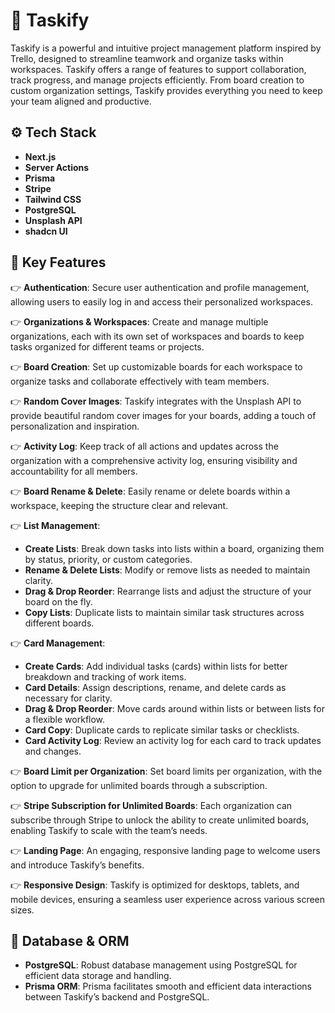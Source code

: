# 🤖 Taskify

Taskify is a powerful and intuitive project management platform inspired by Trello, designed to streamline teamwork and organize tasks within workspaces. Taskify offers a range of features to support collaboration, track progress, and manage projects efficiently. From board creation to custom organization settings, Taskify provides everything you need to keep your team aligned and productive.

## ⚙️ Tech Stack

- **Next.js**
- **Server Actions**
- **Prisma**
- **Stripe**
- **Tailwind CSS**
- **PostgreSQL**
- **Unsplash API**
- **shadcn UI**

## 🔋 Key Features

👉 **Authentication**: Secure user authentication and profile management, allowing users to easily log in and access their personalized workspaces.

👉 **Organizations & Workspaces**: Create and manage multiple organizations, each with its own set of workspaces and boards to keep tasks organized for different teams or projects.

👉 **Board Creation**: Set up customizable boards for each workspace to organize tasks and collaborate effectively with team members.

👉 **Random Cover Images**: Taskify integrates with the Unsplash API to provide beautiful random cover images for your boards, adding a touch of personalization and inspiration.

👉 **Activity Log**: Keep track of all actions and updates across the organization with a comprehensive activity log, ensuring visibility and accountability for all members.

👉 **Board Rename & Delete**: Easily rename or delete boards within a workspace, keeping the structure clear and relevant.

👉 **List Management**:
- **Create Lists**: Break down tasks into lists within a board, organizing them by status, priority, or custom categories.
- **Rename & Delete Lists**: Modify or remove lists as needed to maintain clarity.
- **Drag & Drop Reorder**: Rearrange lists and adjust the structure of your board on the fly.
- **Copy Lists**: Duplicate lists to maintain similar task structures across different boards.

👉 **Card Management**:
- **Create Cards**: Add individual tasks (cards) within lists for better breakdown and tracking of work items.
- **Card Details**: Assign descriptions, rename, and delete cards as necessary for clarity.
- **Drag & Drop Reorder**: Move cards around within lists or between lists for a flexible workflow.
- **Card Copy**: Duplicate cards to replicate similar tasks or checklists.
- **Card Activity Log**: Review an activity log for each card to track updates and changes.

👉 **Board Limit per Organization**: Set board limits per organization, with the option to upgrade for unlimited boards through a subscription.

👉 **Stripe Subscription for Unlimited Boards**: Each organization can subscribe through Stripe to unlock the ability to create unlimited boards, enabling Taskify to scale with the team’s needs.

👉 **Landing Page**: An engaging, responsive landing page to welcome users and introduce Taskify’s benefits.

👉 **Responsive Design**: Taskify is optimized for desktops, tablets, and mobile devices, ensuring a seamless user experience across various screen sizes.

## 📂 Database & ORM

- **PostgreSQL**: Robust database management using PostgreSQL for efficient data storage and handling.
- **Prisma ORM**: Prisma facilitates smooth and efficient data interactions between Taskify’s backend and PostgreSQL.
